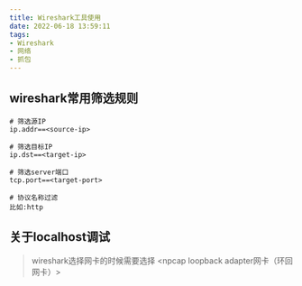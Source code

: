 ```yaml
---
title: Wireshark工具使用
date: 2022-06-18 13:59:11
tags:
- Wireshark
- 网络
- 抓包
---
```


## wireshark常用筛选规则
```
# 筛选源IP
ip.addr==<source-ip>

# 筛选目标IP
ip.dst==<target-ip>

# 筛选server端口
tcp.port==<target-port>

# 协议名称过滤
比如:http

```

## 关于localhost调试

> wireshark选择网卡的时候需要选择 <npcap loopback adapter网卡（环回网卡）>

